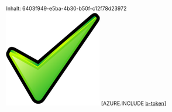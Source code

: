Inhalt: 6403f949-e5ba-4b30-b50f-c12f78d23972![Bild](74d1ead7-ffb4-4f43-bdc3-6707ba2829c0.png)
[AZURE.INCLUDE [b-token](3ea1f521-8094-4a77-84d0-edd851f6deb4.md)]
